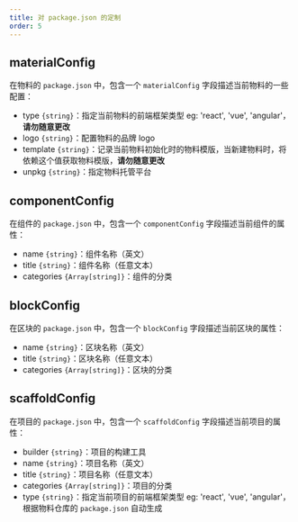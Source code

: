 ```yaml
---
title: 对 package.json 的定制
order: 5
---
```


## materialConfig

在物料的 `package.json` 中，包含一个 `materialConfig` 字段描述当前物料的一些配置：

- type `{string}`：指定当前物料的前端框架类型 eg: 'react', 'vue', 'angular'，**请勿随意更改**
- logo `{string}`：配置物料的品牌 logo
- template `{string}`：记录当前物料初始化时的物料模版，当新建物料时，将依赖这个值获取物料模版，**请勿随意更改**
- unpkg `{string}`：指定物料托管平台

## componentConfig

在组件的 `package.json` 中，包含一个 `componentConfig` 字段描述当前组件的属性：

- name `{string}`：组件名称（英文）
- title `{string}`：组件名称（任意文本）
- categories `{Array[string]}`：组件的分类

## blockConfig

在区块的 `package.json` 中，包含一个 `blockConfig` 字段描述当前区块的属性：

- name `{string}`：区块名称（英文）
- title `{string}`：区块名称（任意文本）
- categories `{Array[string]}`：区块的分类

## scaffoldConfig

在项目的 `package.json` 中，包含一个 `scaffoldConfig` 字段描述当前项目的属性：

- builder `{string}`：项目的构建工具
- name `{string}`：项目名称（英文）
- title `{string}`：项目名称（任意文本）
- categories `{Array[string]}`：项目的分类
- type `{string}`：指定当前项目的前端框架类型 eg: 'react', 'vue', 'angular'，根据物料仓库的 `package.json` 自动生成
